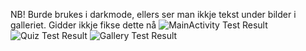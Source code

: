 NB! Burde brukes i darkmode, ellers ser man ikkje tekst under bilder i galleriet. Gidder ikkje fikse dette nå
![MainActivity Test Result](images/MainActivityTestResult.png)
![Quiz Test Result](images/QuizTestResult.png)
![Gallery Test Result](images/GalleryTestResult.png)

